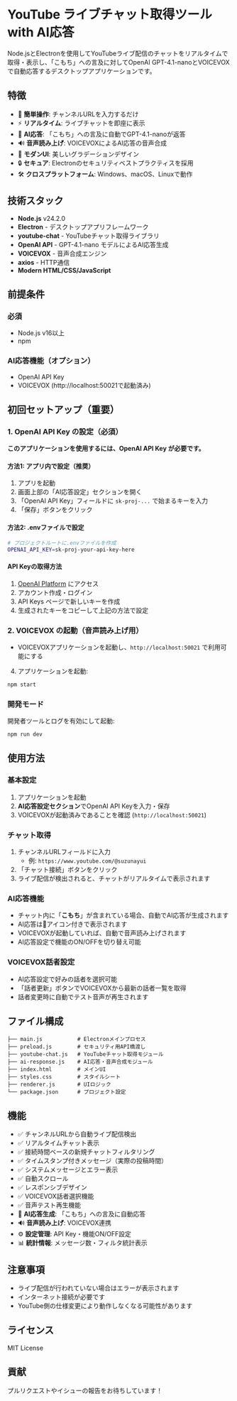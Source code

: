 # YouTube ライブチャット取得ツール with AI応答

Node.jsとElectronを使用してYouTubeライブ配信のチャットをリアルタイムで取得・表示し、「こもち」への言及に対してOpenAI GPT-4.1-nanoとVOICEVOXで自動応答するデスクトップアプリケーションです。

## 特徴

- 🎯 **簡単操作**: チャンネルURLを入力するだけ
- ⚡ **リアルタイム**: ライブチャットを即座に表示
- 🤖 **AI応答**: 「こもち」への言及に自動でGPT-4.1-nanoが返答
- 🔊 **音声読み上げ**: VOICEVOXによるAI応答の音声合成
- 🎨 **モダンUI**: 美しいグラデーションデザイン
- 🔒 **セキュア**: Electronのセキュリティベストプラクティスを採用
- 🛠️ **クロスプラットフォーム**: Windows、macOS、Linuxで動作

## 技術スタック

- **Node.js** v24.2.0
- **Electron** - デスクトップアプリフレームワーク
- **youtube-chat** - YouTubeチャット取得ライブラリ
- **OpenAI API** - GPT-4.1-nano モデルによるAI応答生成
- **VOICEVOX** - 音声合成エンジン
- **axios** - HTTP通信
- **Modern HTML/CSS/JavaScript**

## 前提条件

### 必須
- Node.js v16以上
- npm

### AI応答機能（オプション）
- OpenAI API Key
- VOICEVOX (http://localhost:50021で起動済み)

## 初回セットアップ（重要）

### 1. OpenAI API Key の設定（必須）
**このアプリケーションを使用するには、OpenAI API Key が必要です。**

#### 方法1: アプリ内で設定（推奨）
1. アプリを起動
2. 画面上部の「AI応答設定」セクションを開く
3. 「OpenAI API Key」フィールドに `sk-proj-...` で始まるキーを入力
4. 「保存」ボタンをクリック

#### 方法2: .envファイルで設定
```bash
# プロジェクトルートに.envファイルを作成
OPENAI_API_KEY=sk-proj-your-api-key-here
```

#### API Keyの取得方法
1. [OpenAI Platform](https://platform.openai.com/) にアクセス
2. アカウント作成・ログイン
3. API Keys ページで新しいキーを作成
4. 生成されたキーをコピーして上記の方法で設定

### 2. VOICEVOX の起動（音声読み上げ用）
   - VOICEVOXアプリケーションを起動し、`http://localhost:50021` で利用可能にする

4. アプリケーションを起動:
```bash
npm start
```

### 開発モード

開発者ツールとログを有効にして起動:
```bash
npm run dev
```

## 使用方法

### 基本設定

1. アプリケーションを起動
2. **AI応答設定セクション**でOpenAI API Keyを入力・保存
3. VOICEVOXが起動済みであることを確認 (`http://localhost:50021`)

### チャット取得

1. チャンネルURLフィールドに入力
   - 例: `https://www.youtube.com/@suzunayui`
2. 「チャット接続」ボタンをクリック
3. ライブ配信が検出されると、チャットがリアルタイムで表示されます

### AI応答機能

- チャット内に「**こもち**」が含まれている場合、自動でAI応答が生成されます
- AI応答は🤖アイコン付きで表示されます
- VOICEVOXが起動していれば、自動で音声読み上げされます
- AI応答設定で機能のON/OFFを切り替え可能

### VOICEVOX話者設定

- AI応答設定で好みの話者を選択可能
- 「話者更新」ボタンでVOICEVOXから最新の話者一覧を取得
- 話者変更時に自動でテスト音声が再生されます

## ファイル構成

```
├── main.js           # Electronメインプロセス
├── preload.js        # セキュリティ用API橋渡し
├── youtube-chat.js   # YouTubeチャット取得モジュール
├── ai-response.js    # AI応答・音声合成モジュール
├── index.html        # メインUI
├── styles.css        # スタイルシート
├── renderer.js       # UIロジック
└── package.json      # プロジェクト設定
```

## 機能

- ✅ チャンネルURLから自動ライブ配信検出
- ✅ リアルタイムチャット表示
- ✅ 接続時間ベースの新規チャットフィルタリング
- ✅ タイムスタンプ付きメッセージ（実際の投稿時間）
- ✅ システムメッセージとエラー表示
- ✅ 自動スクロール
- ✅ レスポンシブデザイン
- ✅ VOICEVOX話者選択機能
- ✅ 音声テスト再生機能
- 🤖 **AI応答生成**: 「こもち」への言及に自動応答
- 🔊 **音声読み上げ**: VOICEVOX連携
- ⚙️ **設定管理**: API Key・機能ON/OFF設定
- 📊 **統計情報**: メッセージ数・フィルタ統計表示

## 注意事項

- ライブ配信が行われていない場合はエラーが表示されます
- インターネット接続が必要です
- YouTube側の仕様変更により動作しなくなる可能性があります

## ライセンス

MIT License

## 貢献

プルリクエストやイシューの報告をお待ちしています！